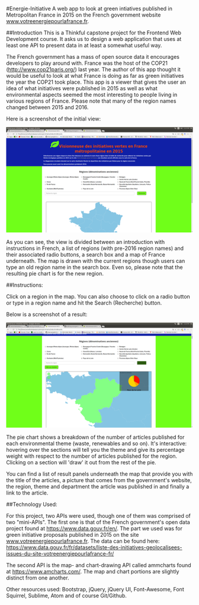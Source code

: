 #Energie-Initiative
A web app to look at green intiatives published in Metropolitan France in 2015 on the French government website www.votreenergiepourlafrance.fr.

##Introduction
This is a Thinkful capstone project for the Frontend Web Development course. It asks us to design a web application that uses at least one API to present data in at least a somewhat useful way. 

The French government has a mass of open source data it encourages developers to play around with. France was the host of the COP21 (http://www.cop21paris.org/) last year. The author of this app thought it would be useful to look at what France is doing as far as green initiatives the year the COP21 took place. This app is a viewer that gives the user an idea of what initiatives were published in 2015 as well as what environmental aspects seemed the most interesting to people living in various regions of France. Please note that many of the region names changed between 2015 and 2016.

Here is a screenshot of the initial view:

![Alt text](/images/Initial-view-energie-init.png)

As you can see, the view is divided between an introduction with instructions in French, a list of regions (with pre-2016 region names) and their associated radio buttons, a search box and a map of France underneath. The map is drawn with the current regions though users can type an old region name in the search box. Even so, please note that the resulting pie chart is for the new region.

##Instructions:

Click on a region in the map. You can also choose to click on a radio button or type in a region name and hit the Search (Recherche) button.

Below is a screenshot of a result:

![Alt text](/images/Result-view-energie-init.png)

The pie chart shows a breakdown of the number of articles published for each environmental theme (waste, renewables and so on). It's interactive: hovering over the sections will tell you the theme and give its percentage weight with respect to the number of articles published for the region. Clicking on a section will 'draw' it out from the rest of the pie.

You can find a list of result panels underneath the map that provide you with the title of the articles, a picture that comes from the government's website, the region, theme and department the article was published in and finally a link to the article.

##Technology Used:

For this project, two APIs were used, though one of them was comprised of two "mini-APIs". The first one is that of the French government's open data project found at https://www.data.gouv.fr/en/. The part we used was for green initiative proposals published in 2015 on the site www.votreenergiepourlafrance.fr. The data can be found here: https://www.data.gouv.fr/fr/datasets/liste-des-initiatives-geolocalisees-issues-du-site-votreenergiepourlafrance-fr/

The second API is the map- and chart-drawing API called ammcharts found at https://www.amcharts.com/. The map and chart portions are slightly distinct from one another.

Other resources used: Bootstrap, jQuery, jQuery UI, Font-Awesome, Font Squirrel, Sublime, Atom and of course Git/Github.

